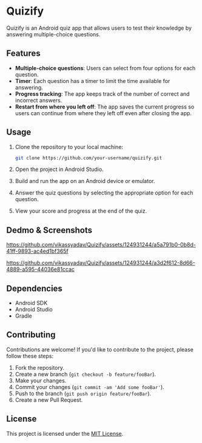 # Quizify

Quizify is an Android quiz app that allows users to test their knowledge by answering multiple-choice questions.

## Features

- **Multiple-choice questions**: Users can select from four options for each question.
- **Timer**: Each question has a timer to limit the time available for answering.
- **Progress tracking**: The app keeps track of the number of correct and incorrect answers.
- **Restart from where you left off**: The app saves the current progress so users can continue from where they left off even after closing the app.

## Usage

1. Clone the repository to your local machine:

    ```bash
    git clone https://github.com/your-username/quizify.git
    ```

2. Open the project in Android Studio.
3. Build and run the app on an Android device or emulator.
4. Answer the quiz questions by selecting the appropriate option for each question.
5. View your score and progress at the end of the quiz.

## Dedmo & Screenshots

https://github.com/vikassyadav/Quizify/assets/124931244/a5a791b0-0b8d-41ff-9893-ac4ed1bf365f


https://github.com/vikassyadav/Quizify/assets/124931244/a3d2f612-8d66-4889-a595-44036e81ccac

## Dependencies

- Android SDK
- Android Studio
- Gradle

## Contributing

Contributions are welcome! If you'd like to contribute to the project, please follow these steps:

1. Fork the repository.
2. Create a new branch (`git checkout -b feature/fooBar`).
3. Make your changes.
4. Commit your changes (`git commit -am 'Add some fooBar'`).
5. Push to the branch (`git push origin feature/fooBar`).
6. Create a new Pull Request.

## License

This project is licensed under the [MIT License](LICENSE).
